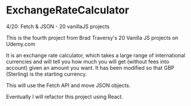 # ExchangeRateCalculator
4/20: Fetch &amp; JSON - 20 vanillaJS projects

This is the fourth project from Brad Traversy's 20 Vanilla JS projects on Udemy.com

It is an exchange rate calculator, which takes a large range of international currencies and will tell you how much you will get (without fees into account) given an amount you want.  It has been modified so that GBP (Sterling) is the starting currency.

This will use the Fetch API and move JSON objects.

Eventually I will refactor this project using React.
